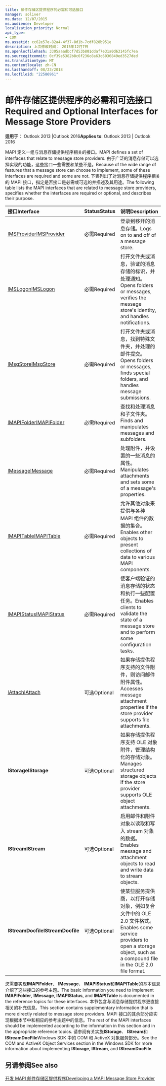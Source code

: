 ```yaml
---
title: 邮件存储区提供程序的必需和可选接口
manager: soliver
ms.date: 12/07/2015
ms.audience: Developer
localization_priority: Normal
api_type:
- COM
ms.assetid: cc62e57e-82a4-4f37-8d1b-7cdf828b951e
description: 上次修改时间： 2015年12月7日
ms.openlocfilehash: 3305aaadbcf7d53b801ddaf7e31a0d63145fc7ea
ms.sourcegitcommit: 0cf39e5382b8c6f236c8a63c6036849ed3527ded
ms.translationtype: MT
ms.contentlocale: zh-CN
ms.lasthandoff: 08/23/2018
ms.locfileid: "22586961"
---
```

# <a name="required-and-optional-interfaces-for-message-store-providers"></a><span data-ttu-id="ced6b-103">邮件存储区提供程序的必需和可选接口</span><span class="sxs-lookup"><span data-stu-id="ced6b-103">Required and Optional Interfaces for Message Store Providers</span></span>

 
  
<span data-ttu-id="ced6b-104">**适用于**： Outlook 2013 |Outlook 2016</span><span class="sxs-lookup"><span data-stu-id="ced6b-104">**Applies to**: Outlook 2013 | Outlook 2016</span></span> 
  
<span data-ttu-id="ced6b-105">MAPI 定义一组与消息存储提供程序相关的接口。</span><span class="sxs-lookup"><span data-stu-id="ced6b-105">MAPI defines a set of interfaces that relate to message store providers.</span></span> <span data-ttu-id="ced6b-106">由于广泛的消息存储可以选择实现的功能，这些接口一些需要和某些不是。</span><span class="sxs-lookup"><span data-stu-id="ced6b-106">Because of the wide range of features that a message store can choose to implement, some of these interfaces are required and some are not.</span></span> <span data-ttu-id="ced6b-107">下表列出了对消息存储提供程序相关的 MAPI 接口，指定是否接口是必需或可选的并描述及其用途。</span><span class="sxs-lookup"><span data-stu-id="ced6b-107">The following table lists the MAPI interfaces that are related to message store providers, specifies whether the interfaces are required or optional, and describes their purpose.</span></span>
  
|<span data-ttu-id="ced6b-108">**接口**</span><span class="sxs-lookup"><span data-stu-id="ced6b-108">**Interface**</span></span>|<span data-ttu-id="ced6b-109">**Status**</span><span class="sxs-lookup"><span data-stu-id="ced6b-109">**Status**</span></span>|<span data-ttu-id="ced6b-110">**说明**</span><span class="sxs-lookup"><span data-stu-id="ced6b-110">**Description**</span></span>|
|:-----|:-----|:-----|
|[<span data-ttu-id="ced6b-111">IMSProvider</span><span class="sxs-lookup"><span data-stu-id="ced6b-111">IMSProvider</span></span>](imsprovideriunknown.md) <br/> |<span data-ttu-id="ced6b-112">必需</span><span class="sxs-lookup"><span data-stu-id="ced6b-112">Required</span></span>  <br/> |<span data-ttu-id="ced6b-113">登录到移开的消息存储。</span><span class="sxs-lookup"><span data-stu-id="ced6b-113">Logs on to and off of a message store.</span></span>  <br/> |
|[<span data-ttu-id="ced6b-114">IMSLogon</span><span class="sxs-lookup"><span data-stu-id="ced6b-114">IMSLogon</span></span>](imslogoniunknown.md) <br/> |<span data-ttu-id="ced6b-115">必需</span><span class="sxs-lookup"><span data-stu-id="ced6b-115">Required</span></span>  <br/> |<span data-ttu-id="ced6b-116">打开文件夹或消息，验证的消息存储的标识，并处理通知。</span><span class="sxs-lookup"><span data-stu-id="ced6b-116">Opens folders or messages, verifies the message store's identity, and handles notifications.</span></span>  <br/> |
|[<span data-ttu-id="ced6b-117">IMsgStore</span><span class="sxs-lookup"><span data-stu-id="ced6b-117">IMsgStore</span></span>](imsgstoreimapiprop.md) <br/> |<span data-ttu-id="ced6b-118">必需</span><span class="sxs-lookup"><span data-stu-id="ced6b-118">Required</span></span>  <br/> |<span data-ttu-id="ced6b-119">打开文件夹或消息，找到特殊文件夹，并处理的邮件提交。</span><span class="sxs-lookup"><span data-stu-id="ced6b-119">Opens folders or messages, finds special folders, and handles message submissions.</span></span>  <br/> |
|[<span data-ttu-id="ced6b-120">IMAPIFolder</span><span class="sxs-lookup"><span data-stu-id="ced6b-120">IMAPIFolder</span></span>](imapifolderimapicontainer.md) <br/> |<span data-ttu-id="ced6b-121">必需</span><span class="sxs-lookup"><span data-stu-id="ced6b-121">Required</span></span>  <br/> |<span data-ttu-id="ced6b-122">查找和处理消息和子文件夹。</span><span class="sxs-lookup"><span data-stu-id="ced6b-122">Finds and manipulates messages and subfolders.</span></span>  <br/> |
|[<span data-ttu-id="ced6b-123">IMessage</span><span class="sxs-lookup"><span data-stu-id="ced6b-123">IMessage</span></span>](imessageimapiprop.md) <br/> |<span data-ttu-id="ced6b-124">必需</span><span class="sxs-lookup"><span data-stu-id="ced6b-124">Required</span></span>  <br/> |<span data-ttu-id="ced6b-125">处理附件，并设置的一些消息的属性。</span><span class="sxs-lookup"><span data-stu-id="ced6b-125">Manipulates attachments and sets some of a message's properties.</span></span>  <br/> |
|[<span data-ttu-id="ced6b-126">IMAPITable</span><span class="sxs-lookup"><span data-stu-id="ced6b-126">IMAPITable</span></span>](imapitableiunknown.md) <br/> |<span data-ttu-id="ced6b-127">必需</span><span class="sxs-lookup"><span data-stu-id="ced6b-127">Required</span></span>  <br/> |<span data-ttu-id="ced6b-128">允许其他对象来提供与各种 MAPI 组件的数据的集合。</span><span class="sxs-lookup"><span data-stu-id="ced6b-128">Enables other objects to present collections of data to various MAPI components.</span></span>  <br/> |
|[<span data-ttu-id="ced6b-129">IMAPIStatus</span><span class="sxs-lookup"><span data-stu-id="ced6b-129">IMAPIStatus</span></span>](imapistatusimapiprop.md) <br/> |<span data-ttu-id="ced6b-130">必需</span><span class="sxs-lookup"><span data-stu-id="ced6b-130">Required</span></span>  <br/> |<span data-ttu-id="ced6b-131">使客户端验证的消息存储的状态和执行一些配置任务。</span><span class="sxs-lookup"><span data-stu-id="ced6b-131">Enables clients to validate the state of a message store and to perform some configuration tasks.</span></span>  <br/> |
|[<span data-ttu-id="ced6b-132">IAttach</span><span class="sxs-lookup"><span data-stu-id="ced6b-132">IAttach</span></span>](iattachimapiprop.md) <br/> |<span data-ttu-id="ced6b-133">可选</span><span class="sxs-lookup"><span data-stu-id="ced6b-133">Optional</span></span>  <br/> |<span data-ttu-id="ced6b-134">如果存储提供程序支持的文件附件，则访问邮件附件属性。</span><span class="sxs-lookup"><span data-stu-id="ced6b-134">Accesses message attachment properties if the store provider supports file attachments.</span></span>  <br/> |
|<span data-ttu-id="ced6b-135">**IStorage**</span><span class="sxs-lookup"><span data-stu-id="ced6b-135">**IStorage**</span></span> <br/> |<span data-ttu-id="ced6b-136">可选</span><span class="sxs-lookup"><span data-stu-id="ced6b-136">Optional</span></span>  <br/> |<span data-ttu-id="ced6b-137">如果存储提供程序支持 OLE 对象附件，管理结构化的存储对象。</span><span class="sxs-lookup"><span data-stu-id="ced6b-137">Manages structured storage objects if the store provider supports OLE object attachments.</span></span>  <br/> |
|<span data-ttu-id="ced6b-138">**IStream**</span><span class="sxs-lookup"><span data-stu-id="ced6b-138">**IStream**</span></span> <br/> |<span data-ttu-id="ced6b-139">可选</span><span class="sxs-lookup"><span data-stu-id="ced6b-139">Optional</span></span>  <br/> |<span data-ttu-id="ced6b-140">启用邮件和附件对象以读取和写入 stream 对象的数据。</span><span class="sxs-lookup"><span data-stu-id="ced6b-140">Enables message and attachment objects to read and write data to stream objects.</span></span>  <br/> |
|<span data-ttu-id="ced6b-141">**IStreamDocfile**</span><span class="sxs-lookup"><span data-stu-id="ced6b-141">**IStreamDocfile**</span></span> <br/> |<span data-ttu-id="ced6b-142">可选</span><span class="sxs-lookup"><span data-stu-id="ced6b-142">Optional</span></span>  <br/> |<span data-ttu-id="ced6b-143">使某些服务提供商，以打开存储对象，例如复合文件中的 OLE 2.0 文件格式。</span><span class="sxs-lookup"><span data-stu-id="ced6b-143">Enables some service providers to open a storage object, such as a compound file in the OLE 2.0 file format.</span></span>  <br/> |
   
<span data-ttu-id="ced6b-144">您需要实现**IMAPIFolder**、 **IMessage**、 **IMAPIStatus**和**IMAPITable**的基本信息介绍了这些接口的参考主题。</span><span class="sxs-lookup"><span data-stu-id="ced6b-144">The basic information you need to implement **IMAPIFolder**, **IMessage**, **IMAPIStatus**, and **IMAPITable** is documented in the reference topics for these interfaces.</span></span> <span data-ttu-id="ced6b-145">本节包含与消息存储提供程序更直接相关的补充信息。</span><span class="sxs-lookup"><span data-stu-id="ced6b-145">This section contains supplementary information that is more directly related to message store providers.</span></span> <span data-ttu-id="ced6b-146">MAPI 接口的其余部分应实现根据本节中和相应的参考主题中的信息。</span><span class="sxs-lookup"><span data-stu-id="ced6b-146">The rest of the MAPI interfaces should be implemented according to the information in this section and in the appropriate reference topics.</span></span> <span data-ttu-id="ced6b-147">请参阅有关实施**IStorage**、 **IStream**和**IStreamDocFile**Windows SDK 中的 COM 和 ActiveX 对象服务部分。</span><span class="sxs-lookup"><span data-stu-id="ced6b-147">See the COM and ActiveX Object Services section in the Windows SDK for more information about implementing **IStorage**, **IStream**, and **IStreamDocFile**.</span></span>
  
## <a name="see-also"></a><span data-ttu-id="ced6b-148">另请参阅</span><span class="sxs-lookup"><span data-stu-id="ced6b-148">See also</span></span>



[<span data-ttu-id="ced6b-149">开发 MAPI 邮件存储区提供程序</span><span class="sxs-lookup"><span data-stu-id="ced6b-149">Developing a MAPI Message Store Provider</span></span>](developing-a-mapi-message-store-provider.md)

